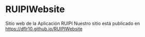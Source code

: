 # RUIPIWebsite
Sitio web de la Aplicación RUIPI
Nuestro sitio está publicado en https://dflr10.github.io/RUIPIWebsite
